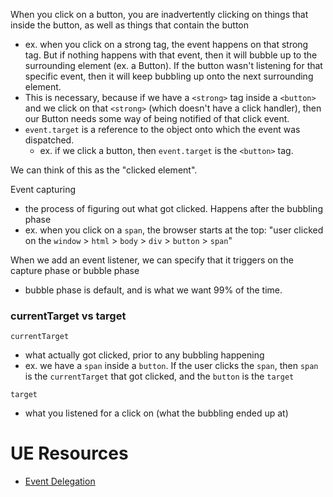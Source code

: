 
When you click on a button, you are inadvertently clicking on things that inside the button, as well as things that contain the button
- ex. when you click on a strong tag, the event happens on that strong tag. But if nothing happens with that event, then it will bubble up to the surrounding element (ex. a Button). If the button wasn't listening for that specific event, then it will keep bubbling up onto the next surrounding element. 
- This is necessary, because if we have a `<strong>` tag inside a `<button>` and we click on that `<strong>` (which doesn't have a click handler), then our Button needs some way of being notified of that click event.
- `event.target` is a reference to the object onto which the event was dispatched.
    - ex. if we click a button, then `event.target` is the `<button>` tag.

We can think of this as the "clicked element".

Event capturing
- the process of figuring out what got clicked. Happens after the bubbling phase
- ex. when you click on a `span`, the browser starts at the top: "user clicked on the `window` > `html` > `body` > `div` > `button` > `span`"

When we add an event listener, we can specify that it triggers on the capture phase or bubble phase
- bubble phase is default, and is what we want 99% of the time.

### currentTarget vs target
`currentTarget`
- what actually got clicked, prior to any bubbling happening
- ex. we have a `span` inside a `button`. If the user clicks the `span`, then `span` is the `currentTarget` that got clicked, and the `button` is the `target`

`target`
- what you listened for a click on (what the bubbling ended up at)

# UE Resources
- [Event Delegation](https://javascript.info/event-delegation)